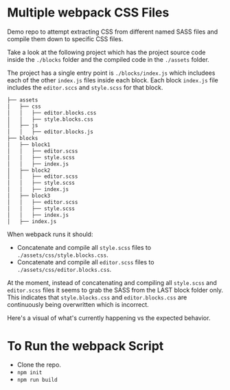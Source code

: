 # Multiple webpack CSS Files

Demo repo to attempt extracting CSS from different named SASS files and compile them down to specific CSS files.

Take a look at the following project which has the project source code inside the `./blocks` folder and the compiled code in the `./assets` folder.

The project has a single entry point is `./blocks/index.js` which includees each of the other `index.js` files inside each block. Each block `index.js` file includes the `editor.sccs` and `style.scss` for that block.

```bash
├── assets
│   ├── css
│   │   ├── editor.blocks.css
│   │   ├── style.blocks.css
│   ├── js
│   │   ├── editor.blocks.js
├── blocks
│   ├── block1
│   │   ├── editor.scss
│   │   ├── style.scss
│   │   ├── index.js
│   ├── block2
│   │   ├── editor.scss
│   │   ├── style.scss
│   │   ├── index.js
│   ├── block3
│   │   ├── editor.scss
│   │   ├── style.scss
│   │   ├── index.js
│   ├── index.js
```

When webpack runs it should:

* Concatenate and compile all `style.scss` files to `./assets/css/style.blocks.css`.
* Concatenate and compile all `editor.scss` files to `./assets/css/editor.blocks.css`.

At the moment, instead of concatenating and compiling all `style.scss` and `editor.scss` files it seems to grab the SASS from the LAST block folder only. This indicates that `style.blocks.css` and `editor.blocks.css` are continuously being overwritten which is incorrect.

Here's a visual of what's currently happening vs the expected behavior.



# To Run the webpack Script

* Clone the repo.
* `npm init`
* `npm run build`
